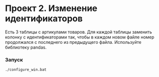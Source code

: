 # Проект 2. Изменение идентификаторов

Есть 3 таблицы с артикулами товаров. Для каждой таблицы заменить колонку с идентификаторами так, чтобы в каждом новом файле номер продолжался с последнего из предыдущего файла. Используйте библиотеку pandas.

### Запуск

```batch
./configure_win.bat
```